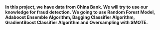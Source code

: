 **In this project, we have data from China Bank. We will try to use our knowledge for fraud detection.**
**We going to use Random Forest Model, Adaboost Ensemble Algorithm, Bagging Classifier Algorithm, GradientBoost Classifier Algorithm and Oversampling with SMOTE.**
